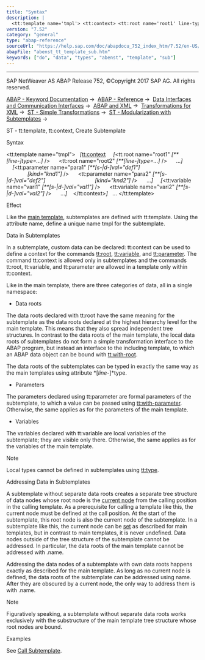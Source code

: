 ```yaml
---
title: "Syntax"
description: |
  <tt:template name='tmpl'> <tt:context> <tt:root name='root1' line-type=... /> <tt:root name='root2' line-type=... /> ... <tt:parameter name='para1' s-d-val='def1' kind='knd1' /> <tt:parameter name='para2' s-d-v
version: "7.52"
category: "general"
type: "abap-reference"
sourceUrl: "https://help.sap.com/doc/abapdocu_752_index_htm/7.52/en-US/abenst_tt_template_sub.htm"
abapFile: "abenst_tt_template_sub.htm"
keywords: ["do", "data", "types", "abenst", "template", "sub"]
---
```


* * *

SAP NetWeaver AS ABAP Release 752, ©Copyright 2017 SAP AG. All rights reserved.

[ABAP - Keyword Documentation](https://help.sap.com/doc/abapdocu_752_index_htm/7.52/en-US/abenabap.htm) →  [ABAP - Reference](https://help.sap.com/doc/abapdocu_752_index_htm/7.52/en-US/abenabap_reference.htm) →  [Data Interfaces and Communication Interfaces](https://help.sap.com/doc/abapdocu_752_index_htm/7.52/en-US/abenabap_data_communication.htm) →  [ABAP and XML](https://help.sap.com/doc/abapdocu_752_index_htm/7.52/en-US/abenabap_xml.htm) →  [Transformations for XML](https://help.sap.com/doc/abapdocu_752_index_htm/7.52/en-US/abenabap_xml_trafos.htm) →  [ST - Simple Transformations](https://help.sap.com/doc/abapdocu_752_index_htm/7.52/en-US/abenabap_st.htm) →  [ST - Modularization with Subtemplates](https://help.sap.com/doc/abapdocu_752_index_htm/7.52/en-US/abenst_modularization.htm) → 

ST - tt:template, tt:context, Create Subtemplate

Syntax

<tt:template name="tmpl">
  *\[*<tt:context>
    *\[*<tt:root name="root1" *\[**\[*line-*\]*type=...*\]* />
     <tt:root name="root2" *\[**\[*line-*\]*type=...*\]* />
     ...*\]*
    *\[*<tt:parameter name="para1" *\[**\[*s-*|*d-*\]*val="def1"*\]*
                                *\[*kind="knd1"*\]* />
     <tt:parameter name="para2" *\[**\[*s-*|*d-*\]*val="def2"*\]*
                                *\[*kind="knd2"*\]* />
     ...*\]*
    *\[*<tt:variable name="vari1" *\[**\[*s-*|*d-*\]*val="val1"*\]* />
     <tt:variable name="vari2" *\[**\[*s-*|*d-*\]*val="val2"*\]* />
     ...*\]*
   </tt:context>*\]*
  ...
</tt:template>

Effect

Like the [main template](https://help.sap.com/doc/abapdocu_752_index_htm/7.52/en-US/abenst_tt_template_main.htm), subtemplates are defined with tt:template. Using the attribute name, define a unique name tmpl for the subtemplate.

Data in Subtemplates

In a subtemplate, custom data can be declared: tt:context can be used to define a context for the commands [tt:root](https://help.sap.com/doc/abapdocu_752_index_htm/7.52/en-US/abenst_tt_root.htm), [tt:variable](https://help.sap.com/doc/abapdocu_752_index_htm/7.52/en-US/abenst_tt_variable.htm), and [tt:parameter](https://help.sap.com/doc/abapdocu_752_index_htm/7.52/en-US/abenst_tt_parameter.htm). The command tt:context is allowed only in subtemplates and the commands tt:root, tt:variable, and tt:parameter are allowed in a template only within tt:context.

Like in the main template, there are three categories of data, all in a single namespace:

-   Data roots

The data roots declared with tt:root have the same meaning for the subtemplate as the data roots declared at the highest hierarchy level for the main template. This means that they also spread independent tree structures. In contrast to the data roots of the main template, the local data roots of subtemplates do not form a simple transformation interface to the ABAP program, but instead an interface to the including template, to which an ABAP data object can be bound with [tt:with-root](https://help.sap.com/doc/abapdocu_752_index_htm/7.52/en-US/abenst_tt_apply.htm).

The data roots of the subtemplates can be typed in exactly the same way as the main templates using attribute *\[*line-*\]*type.

-   Parameters

The parameters declared using tt:parameter are formal parameters of the subtemplate, to which a value can be passed using [tt:with-parameter](https://help.sap.com/doc/abapdocu_752_index_htm/7.52/en-US/abenst_tt_apply.htm). Otherwise, the same applies as for the parameters of the main template.

-   Variables

The variables declared with tt:variable are local variables of the subtemplate; they are visible only there. Otherwise, the same applies as for the variables of the main template.

Note

Local types cannot be defined in subtemplates using [tt:type](https://help.sap.com/doc/abapdocu_752_index_htm/7.52/en-US/abenst_tt_type.htm).

Addressing Data in Subtemplates

A subtemplate without separate data roots creates a separate tree structure of data nodes whose root node is the [current node](https://help.sap.com/doc/abapdocu_752_index_htm/7.52/en-US/abenst_tt_ref.htm) from the calling position in the calling template. As a prerequisite for calling a template like this, the current node must be defined at the call position. At the start of the subtemplate, this root node is also the current node of the subtemplate. In a subtemplate like this, the current node can be [set](https://help.sap.com/doc/abapdocu_752_index_htm/7.52/en-US/abenst_tt_ref.htm) as described for main templates, but in contrast to main templates, it is never undefined. Data nodes outside of the tree structure of the subtemplate cannot be addressed. In particular, the data roots of the main template cannot be addressed with .name.

Addressing the data nodes of a subtemplate with own data roots happens exactly as described for the main template. As long as no current node is defined, the data roots of the subtemplate can be addressed using name. After they are obscured by a current node, the only way to address them is with .name.

Note

Figuratively speaking, a subtemplate without separate data roots works exclusively with the substructure of the main template tree structure whose root nodes are bound.

Examples

See [Call Subtemplate](https://help.sap.com/doc/abapdocu_752_index_htm/7.52/en-US/abenst_tt_apply.htm).